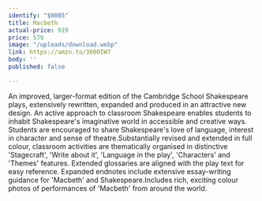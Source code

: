 ```yaml
---
identify: "$0005"
title: Macbeth
actual-price: 919
price: 579
image: "/uploads/download.webp"
link: https://amzn.to/360OIW7
body: ''
published: false

---
```

An improved, larger-format edition of the Cambridge School Shakespeare plays, extensively rewritten, expanded and produced in an attractive new design. An active approach to classroom Shakespeare enables students to inhabit Shakespeare's imaginative world in accessible and creative ways. Students are encouraged to share Shakespeare's love of language, interest in character and sense of theatre.Substantially revised and extended in full colour, classroom activities are thematically organised in distinctive 'Stagecraft', 'Write about it', 'Language in the play', 'Characters' and 'Themes' features. Extended glossaries are aligned with the play text for easy reference. Expanded endnotes include extensive essay-writing guidance for 'Macbeth' and Shakespeare.Includes rich, exciting colour photos of performances of 'Macbeth' from around the world.